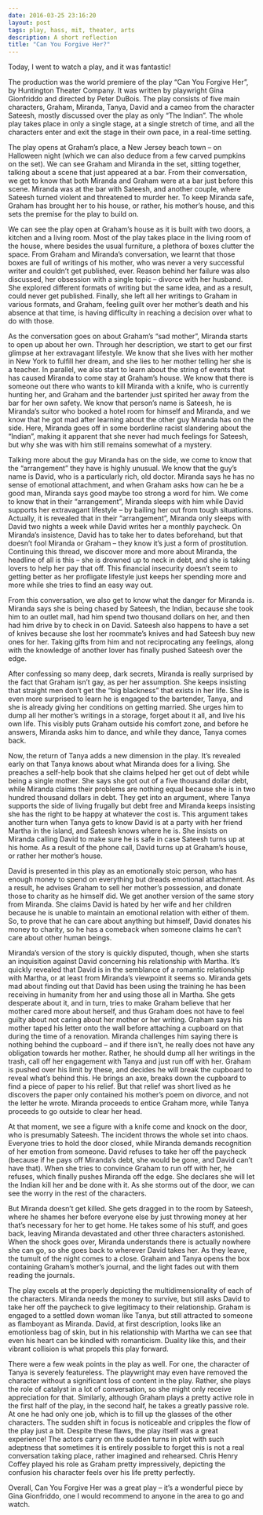 ```yaml
---
date: 2016-03-25 23:16:20
layout: post
tags: play, hass, mit, theater, arts
description: A short reflection 
title: "Can You Forgive Her?"
---
```


Today, I went to watch a play, and it was fantastic!

The production was the world premiere of the play “Can You Forgive Her”, by Huntington Theater Company. It was written by playwright Gina Gionfriddo and directed by Peter DuBois.
The play consists of five main characters, Graham, Miranda, Tanya, David and a cameo from the character Sateesh, mostly discussed over the play as only “The Indian”. The whole play takes place in only a single stage, at a single stretch of time, and all the characters enter and exit the stage in their own pace, in a real-time setting.

The play opens at Graham’s place, a New Jersey beach town – on Halloween night (which we can also deduce from a few carved pumpkins on the set). We can see Graham and Miranda in the set, sitting together, talking about a scene that just appeared at a bar. From their conversation, we get to know that both Miranda and Graham were at a bar just before this scene. Miranda was at the bar with Sateesh, and another couple, where Sateesh turned violent and threatened to murder her. To keep Miranda safe, Graham has brought her to his house, or rather, his mother’s house, and this sets the premise for the play to build on.

We can see the play open at Graham’s house as it is built with two doors, a kitchen and a living room. Most of the play takes place in the living room of the house, where besides the usual furniture, a plethora of boxes clutter the space. From Graham and Miranda’s conversation, we learnt that those boxes are full of writings of his mother, who was never a very successful writer and couldn’t get published, ever. Reason behind her failure was also discussed, her obsession with a single topic – divorce with her husband. She explored different formats of writing but the same idea, and as a result, could never get published. Finally, she left all her writings to Graham in various formats, and Graham, feeling guilt over her mother’s death and his absence at that time, is having difficulty in reaching a decision over what to do with those.

As the conversation goes on about Graham’s “sad mother”, Miranda starts to open up about her own. Through her description, we start to get our first glimpse at her extravagant lifestyle. We know that she lives with her mother in New York to fulfill her dream, and she lies to her mother telling her she is a teacher. In parallel, we also start to learn about the string of events that has caused Miranda to come stay at Graham’s house. We know that there is someone out there who wants to kill Miranda with a knife, who is currently hunting her, and Graham and the bartender just spirited her away from the bar for her own safety. We know that person’s name is Sateesh, he is Miranda’s suitor who booked a hotel room for himself and Miranda, and we know that he got mad after learning about the other guy Miranda has on the side. Here, Miranda goes off in some borderline racist slandering about the “Indian”, making it apparent that she never had much feelings for Sateesh, but why she was with him still remains somewhat of a mystery.

Talking more about the guy Miranda has on the side, we come to know that the “arrangement” they have is highly unusual. We know that the guy’s name is David, who is a particularly rich, old doctor. Miranda says he has no sense of emotional attachment, and when Graham asks how can he be a good man, Miranda says good maybe too strong a word for him. We come to know that in their “arrangement”, Miranda sleeps with him while David supports her extravagant lifestyle – by bailing her out from tough situations. Actually, it is revealed that in their “arrangement”, Miranda only sleeps with David two nights a week while David writes her a monthly paycheck. On Miranda’s insistence, David has to take her to dates beforehand, but that doesn’t fool Miranda or Graham – they know it’s just a form of prostitution. Continuing this thread, we discover more and more about Miranda, the headline of all is this – she is drowned up to neck in debt, and she is taking lovers to help her pay that off. This financial insecurity doesn’t seem to getting better as her profligate lifestyle just keeps her spending more and more while she tries to find an easy way out.

From this conversation, we also get to know what the danger for Miranda is. Miranda says she is being chased by Sateesh, the Indian, because she took him to an outlet mall, had him spend two thousand dollars on her, and then had him drive by to check in on David. Sateesh also happens to have a set of knives because she lost her roommate’s knives and had Sateesh buy new ones for her. Taking gifts from him and not reciprocating any feelings, along with the knowledge of another lover has finally pushed Sateesh over the edge.

After confessing so many deep, dark secrets, Miranda is really surprised by the fact that Graham isn’t gay, as per her assumption. She keeps insisting that straight men don’t get the “big blackness” that exists in her life. She is even more surprised to learn he is engaged to the bartender, Tanya, and she is already giving her conditions on getting married. She urges him to dump all her mother’s writings in a storage, forget about it all, and live his own life. This visibly puts Graham outside his comfort zone, and before he answers, Miranda asks him to dance, and while they dance, Tanya comes back.

Now, the return of Tanya adds a new dimension in the play. It’s revealed early on that Tanya knows about what Miranda does for a living. She preaches a self-help book that she claims helped her get out of debt while being a single mother. She says she got out of a five thousand dollar debt, while Miranda claims their problems are nothing equal because she is in two hundred thousand dollars in debt. They get into an argument, where Tanya supports the side of living frugally but debt free and Miranda keeps insisting she has the right to be happy at whatever the cost is. This argument takes another turn when Tanya gets to know David is at a party with her friend Martha in the island, and Sateesh knows where he is. She insists on Miranda calling David to make sure he is safe in case Sateesh turns up at his home. As a result of the phone call, David turns up at Graham’s house, or rather her mother’s house.

David is presented in this play as an emotionally stoic person, who has enough money to spend on everything but dreads emotional attachment. As a result, he advises Graham to sell her mother’s possession, and donate those to charity as he himself did. We get another version of the same story from Miranda. She claims David is hated by her wife and her children because he is unable to maintain an emotional relation with either of them. So, to prove that he can care about anything but himself, David donates his money to charity, so he has a comeback when someone claims he can’t care about other human beings.

Miranda’s version of the story is quickly disputed, though, when she starts an inquisition against David concerning his relationship with Martha. It’s quickly revealed that David is in the semblance of a romantic relationship with Martha, or at least from Miranda’s viewpoint it seems so. Miranda gets mad about finding out that David has been using the training he has been receiving in humanity from her and using those all in Martha. She gets desperate about it, and in turn, tries to make Graham believe that her mother cared more about herself, and thus Graham does not have to feel guilty about not caring about her mother or her writing. Graham says his mother taped his letter onto the wall before attaching a cupboard on that during the time of a renovation. Miranda challenges him saying there is nothing behind the cupboard – and if there isn’t, he really does not have any obligation towards her mother. Rather, he should dump all her writings in the trash, call off her engagement with Tanya and just run off with her. Graham is pushed over his limit by these, and decides he will break the cupboard to reveal what’s behind this. He brings an axe, breaks down the cupboard to find a piece of paper to his relief. But that relief was short lived as he discovers the paper only contained his mother’s poem on divorce, and not the letter he wrote. Miranda proceeds to entice Graham more, while Tanya proceeds to go outside to clear her head.

At that moment, we see a figure with a knife come and knock on the door, who is presumably Sateesh. The incident throws the whole set into chaos. Everyone tries to hold the door closed, while Miranda demands recognition of her emotion from someone. David refuses to take her off the paycheck (because if he pays off Miranda’s debt, she would be gone, and David can’t have that). When she tries to convince Graham to run off with her, he refuses, which finally pushes Miranda off the edge. She declares she will let the Indian kill her and be done with it. As she storms out of the door, we can see the worry in the rest of the characters.

But Miranda doesn’t get killed. She gets dragged in to the room by Sateesh, where he shames her before everyone else by just throwing money at her that’s necessary for her to get home. He takes some of his stuff, and goes back, leaving Miranda devastated and other three characters astonished. When the shock goes over, Miranda understands there is actually nowhere she can go, so she goes back to wherever David takes her. As they leave, the tumult of the night comes to a close. Graham and Tanya opens the box containing Graham’s mother’s journal, and the light fades out with them reading the journals.

The play excels at the properly depicting the multidimensionality of each of the characters. Miranda needs the money to survive, but still asks David to take her off the paycheck to give legitimacy to their relationship. Graham is engaged to a settled down woman like Tanya, but still attracted to someone as flamboyant as Miranda. David, at first description, looks like an emotionless bag of skin, but in his relationship with Martha we can see that even his heart can be kindled with romanticism. Duality like this, and their vibrant collision is what propels this play forward.

There were a few weak points in the play as well. For one, the character of Tanya is severely featureless. The playwright may even have removed the character without a significant loss of content in the play. Rather, she plays the role of catalyst in a lot of conversation, so she might only receive appreciation for that. Similarly, although Graham plays a pretty active role in the first half of the play, in the second half, he takes a greatly passive role. At one he had only one job, which is to fill up the glasses of the other characters. The sudden shift in focus is noticeable and cripples the flow of the play just a bit.
Despite these flaws, the play itself was a great experience! The actors carry on the sudden turns in plot with such adeptness that sometimes it is entirely possible to forget this is not a real conversation taking place, rather imagined and rehearsed. Chris Henry Coffey played his role as Graham pretty impressively, depicting the confusion his character feels over his life pretty perfectly.

Overall, Can You Forgive Her was a great play – it’s a wonderful piece by Gina Gionfriddo, one I would recommend to anyone in the area to go and watch. 

